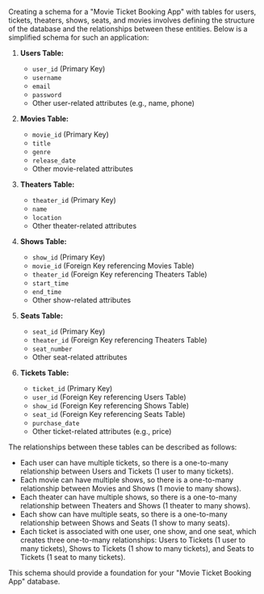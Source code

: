 Creating a schema for a "Movie Ticket Booking App" with tables for users, tickets, theaters, shows, seats, and movies involves defining the structure of the database and the relationships between these entities. Below is a simplified schema for such an application:



1. **Users Table:**

   - `user_id` (Primary Key)
   - `username`
   - `email`
   - `password`
   - Other user-related attributes (e.g., name, phone)

2. **Movies Table:**

   - `movie_id` (Primary Key)
   - `title`
   - `genre`
   - `release_date`
   - Other movie-related attributes

3. **Theaters Table:**

   - `theater_id` (Primary Key)
   - `name`
   - `location`
   - Other theater-related attributes

4. **Shows Table:**

   - `show_id` (Primary Key)
   - `movie_id` (Foreign Key referencing Movies Table)
   - `theater_id` (Foreign Key referencing Theaters Table)
   - `start_time`
   - `end_time`
   - Other show-related attributes

5. **Seats Table:**

   - `seat_id` (Primary Key)
   - `theater_id` (Foreign Key referencing Theaters Table)
   - `seat_number`
   - Other seat-related attributes

6. **Tickets Table:**
   - `ticket_id` (Primary Key)
   - `user_id` (Foreign Key referencing Users Table)
   - `show_id` (Foreign Key referencing Shows Table)
   - `seat_id` (Foreign Key referencing Seats Table)
   - `purchase_date`
   - Other ticket-related attributes (e.g., price)

The relationships between these tables can be described as follows:

- Each user can have multiple tickets, so there is a one-to-many relationship between Users and Tickets (1 user to many tickets).
- Each movie can have multiple shows, so there is a one-to-many relationship between Movies and Shows (1 movie to many shows).
- Each theater can have multiple shows, so there is a one-to-many relationship between Theaters and Shows (1 theater to many shows).
- Each show can have multiple seats, so there is a one-to-many relationship between Shows and Seats (1 show to many seats).
- Each ticket is associated with one user, one show, and one seat, which creates three one-to-many relationships: Users to Tickets (1 user to many tickets), Shows to Tickets (1 show to many tickets), and Seats to Tickets (1 seat to many tickets).

This schema should provide a foundation for your "Movie Ticket Booking App" database.
